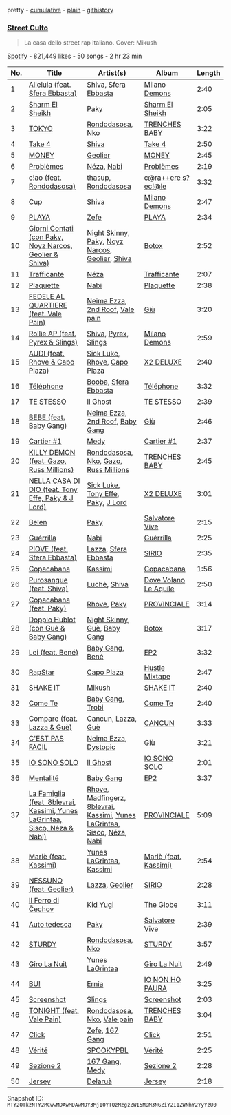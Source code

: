 pretty - [cumulative](/playlists/cumulative/37i9dQZF1DWXU2naFUn37x.md) - [plain](/playlists/plain/37i9dQZF1DWXU2naFUn37x) - [githistory](https://github.githistory.xyz/mackorone/spotify-playlist-archive/blob/main/playlists/plain/37i9dQZF1DWXU2naFUn37x)

### [Street Culto](https://open.spotify.com/playlist/37i9dQZF1DWXU2naFUn37x)

> La casa dello street rap italiano\. Cover: Mikush

[Spotify](https://open.spotify.com/user/spotify) - 821,449 likes - 50 songs - 2 hr 23 min

| No. | Title | Artist(s) | Album | Length |
|---|---|---|---|---|
| 1 | [Alleluia \(feat\. Sfera Ebbasta\)](https://open.spotify.com/track/1MboxS3hV7Wr8UVO59uRth) | [Shiva](https://open.spotify.com/artist/2K5nCggbhSZ00YCYP5qkZS), [Sfera Ebbasta](https://open.spotify.com/artist/23TFHmajVfBtlRx5MXqgoz) | [Milano Demons](https://open.spotify.com/album/202T8cUT1c3oQarCOJBy6m) | 2:40 |
| 2 | [Sharm El Sheikh](https://open.spotify.com/track/1mmYcbjgplZto84xmMFJA3) | [Paky](https://open.spotify.com/artist/1KQJOTeIMbixtnSWY4sYs2) | [Sharm El Sheikh](https://open.spotify.com/album/2nS6UzfcpGjaukHeQOiofW) | 2:05 |
| 3 | [TOKYO](https://open.spotify.com/track/2bhDasGoszlTbf5xdPLK8c) | [Rondodasosa](https://open.spotify.com/artist/61bQ4nwIioR8w6PGxzpyY3), [Nko](https://open.spotify.com/artist/4kTOsBwxhA2Sn4PSs7PqnN) | [TRENCHES BABY](https://open.spotify.com/album/4TxafR0eswtfPenLrBLyhx) | 3:22 |
| 4 | [Take 4](https://open.spotify.com/track/627uLUtgdlY5xVEtjJgKy6) | [Shiva](https://open.spotify.com/artist/2K5nCggbhSZ00YCYP5qkZS) | [Take 4](https://open.spotify.com/album/1A01OIU8IqWnFPThOxg7Cr) | 2:50 |
| 5 | [MONEY](https://open.spotify.com/track/1EOTrGOcrCwTG1nhUnp0dV) | [Geolier](https://open.spotify.com/artist/27LlKWxS3KXW7RRAxN5S8s) | [MONEY](https://open.spotify.com/album/1L3BundfZgLB9db5496I4y) | 2:45 |
| 6 | [Problèmes](https://open.spotify.com/track/6wdpb17i1FDIexi6x1vTke) | [Néza](https://open.spotify.com/artist/6cE2WyjXwngsJynb3uk1WO), [Nabi](https://open.spotify.com/artist/5CqlDzj8DSqsklkXuTYfSd) | [Problèmes](https://open.spotify.com/album/4TgBFy1SSFw7m5lhx2wut6) | 2:19 |
| 7 | [c!ao \(feat\. Rondodasosa\)](https://open.spotify.com/track/78xAYXMtvQkDvlqJA3fKu6) | [thasup](https://open.spotify.com/artist/19i93sA0D7yS9dYoVNBqAA), [Rondodasosa](https://open.spotify.com/artist/61bQ4nwIioR8w6PGxzpyY3) | [c@ra++ere s?ec!@le](https://open.spotify.com/album/7nDSuDHGJMKFtUTEEVJvUS) | 3:32 |
| 8 | [Cup](https://open.spotify.com/track/5tZLWsGOFHRBxZ96ZRe67z) | [Shiva](https://open.spotify.com/artist/2K5nCggbhSZ00YCYP5qkZS) | [Milano Demons](https://open.spotify.com/album/202T8cUT1c3oQarCOJBy6m) | 2:47 |
| 9 | [PLAYA](https://open.spotify.com/track/39ngG6CdkMkBgESiXc0lOx) | [Zefe](https://open.spotify.com/artist/3yNjXWi2WswJfuBZSouJRH) | [PLAYA](https://open.spotify.com/album/4BooiX3rbdDNh6uzJUMfRE) | 2:34 |
| 10 | [Giorni Contati \(con Paky, Noyz Narcos, Geolier & Shiva\)](https://open.spotify.com/track/6QjpEvmiZIM9qgTQhg5dzi) | [Night Skinny](https://open.spotify.com/artist/2E6AK3UPEGCvjnzuygCh2h), [Paky](https://open.spotify.com/artist/1KQJOTeIMbixtnSWY4sYs2), [Noyz Narcos](https://open.spotify.com/artist/49UAapOfpOg1ZOU4xf2NgY), [Geolier](https://open.spotify.com/artist/27LlKWxS3KXW7RRAxN5S8s), [Shiva](https://open.spotify.com/artist/2K5nCggbhSZ00YCYP5qkZS) | [Botox](https://open.spotify.com/album/1CjtjrWyjx2eT5OejciTVr) | 2:52 |
| 11 | [Trafficante](https://open.spotify.com/track/1rpFM1ZbTZVS1fusCzmzg9) | [Néza](https://open.spotify.com/artist/6cE2WyjXwngsJynb3uk1WO) | [Trafficante](https://open.spotify.com/album/2fqjaXJGRG5PuEqb0ftjkB) | 2:07 |
| 12 | [Plaquette](https://open.spotify.com/track/2r3tMClmk1Cw974ByW20ny) | [Nabi](https://open.spotify.com/artist/5CqlDzj8DSqsklkXuTYfSd) | [Plaquette](https://open.spotify.com/album/2VGAKLqF0nTWezZINNzccY) | 2:38 |
| 13 | [FEDELE AL QUARTIERE \(feat\. Vale Pain\)](https://open.spotify.com/track/1bCqybo9LtdhrNByWLHWx0) | [Neima Ezza](https://open.spotify.com/artist/754BUADwzMYecBgOoBaetK), [2nd Roof](https://open.spotify.com/artist/1eznSku2RY9VSvkhWxXdmx), [Vale pain](https://open.spotify.com/artist/1ZDu0fOcpCIjDwyl2cvk08) | [Giù](https://open.spotify.com/album/7vo7aun2FjdwkfP81Gy8w3) | 3:20 |
| 14 | [Rollie AP \(feat\. Pyrex & Slings\)](https://open.spotify.com/track/63udU8F2jbjyys9BpVgPdU) | [Shiva](https://open.spotify.com/artist/2K5nCggbhSZ00YCYP5qkZS), [Pyrex](https://open.spotify.com/artist/7h1amg0X7Q5d0D5KfuyKTg), [Slings](https://open.spotify.com/artist/0XMi14343o5LtUKVdKmMUj) | [Milano Demons](https://open.spotify.com/album/202T8cUT1c3oQarCOJBy6m) | 2:59 |
| 15 | [AUDI \(feat\. Rhove & Capo Plaza\)](https://open.spotify.com/track/1gUUrPQbDgYPf0AO2l0zUA) | [Sick Luke](https://open.spotify.com/artist/0hk4xVujcyOr6USD95wcWb), [Rhove](https://open.spotify.com/artist/44DWomjW1oDuxIoBIRpmQ4), [Capo Plaza](https://open.spotify.com/artist/5SulO4l40qDuV9zUGLZx7n) | [X2 DELUXE](https://open.spotify.com/album/1bgQg6bxrCyoUXpj3b75Y8) | 2:40 |
| 16 | [Téléphone](https://open.spotify.com/track/76YfUp0DTnERvtZokyU6jm) | [Booba](https://open.spotify.com/artist/58wXmynHaAWI5hwlPZP3qL), [Sfera Ebbasta](https://open.spotify.com/artist/23TFHmajVfBtlRx5MXqgoz) | [Téléphone](https://open.spotify.com/album/7Ma1ztWIbhK1vX1Fu24WEt) | 3:32 |
| 17 | [TE STESSO](https://open.spotify.com/track/6ldbvvvkwxZ1Y6TE0hZToS) | [Il Ghost](https://open.spotify.com/artist/2tOGpIgNsnDk6BxqFU2vCX) | [TE STESSO](https://open.spotify.com/album/5hjiIwxMtHzmJakFskfNdJ) | 2:39 |
| 18 | [BEBE \(feat\. Baby Gang\)](https://open.spotify.com/track/5BpDpH327X9ExEJr4Oa5UY) | [Neima Ezza](https://open.spotify.com/artist/754BUADwzMYecBgOoBaetK), [2nd Roof](https://open.spotify.com/artist/1eznSku2RY9VSvkhWxXdmx), [Baby Gang](https://open.spotify.com/artist/3LvwPiJQJ0da0GurKMToV0) | [Giù](https://open.spotify.com/album/7vo7aun2FjdwkfP81Gy8w3) | 2:46 |
| 19 | [Cartier \#1](https://open.spotify.com/track/0IZKfHXiZSlB6uGURuo29K) | [Medy](https://open.spotify.com/artist/3lbFUmlaNMa9ZVSabLlkhn) | [Cartier \#1](https://open.spotify.com/album/0j18KQ9kbszuYt5GxDlj8D) | 2:37 |
| 20 | [KILLY DEMON \(feat\. Gazo, Russ Millions\)](https://open.spotify.com/track/2lezD2AMp8JxPCdG4SPxbX) | [Rondodasosa](https://open.spotify.com/artist/61bQ4nwIioR8w6PGxzpyY3), [Nko](https://open.spotify.com/artist/4kTOsBwxhA2Sn4PSs7PqnN), [Gazo](https://open.spotify.com/artist/5gqmbbfjcikQBzPB5Hv13I), [Russ Millions](https://open.spotify.com/artist/3FoFW2AoUGRHBacC6i4x4p) | [TRENCHES BABY](https://open.spotify.com/album/4TxafR0eswtfPenLrBLyhx) | 2:45 |
| 21 | [NELLA CASA DI DIO \(feat\. Tony Effe, Paky & J Lord\)](https://open.spotify.com/track/06x5M09XW6kUQAfk5RIsQY) | [Sick Luke](https://open.spotify.com/artist/0hk4xVujcyOr6USD95wcWb), [Tony Effe](https://open.spotify.com/artist/6CKch2otN4SPznHf9ms5JF), [Paky](https://open.spotify.com/artist/1KQJOTeIMbixtnSWY4sYs2), [J Lord](https://open.spotify.com/artist/1SDzdhISMGaEQzOCaJQ45C) | [X2 DELUXE](https://open.spotify.com/album/1bgQg6bxrCyoUXpj3b75Y8) | 3:01 |
| 22 | [Belen](https://open.spotify.com/track/4fqKW95uLtaRlz55OEscMb) | [Paky](https://open.spotify.com/artist/1KQJOTeIMbixtnSWY4sYs2) | [Salvatore Vive](https://open.spotify.com/album/1VSve1RDkpnGq2J1VL1Ux4) | 2:15 |
| 23 | [Guérrilla](https://open.spotify.com/track/5NUTv7iUQY77PyEqyqlgRw) | [Nabi](https://open.spotify.com/artist/5CqlDzj8DSqsklkXuTYfSd) | [Guérrilla](https://open.spotify.com/album/5OWqkBgQPvdll9AmXdjrBe) | 2:25 |
| 24 | [PIOVE \(feat\. Sfera Ebbasta\)](https://open.spotify.com/track/6BUueuMQR4k7CuoMEsnGou) | [Lazza](https://open.spotify.com/artist/0jdNdfi4vAuVi7a6cPDFBM), [Sfera Ebbasta](https://open.spotify.com/artist/23TFHmajVfBtlRx5MXqgoz) | [SIRIO](https://open.spotify.com/album/2v7KXdLrb81rGL9G7jwcjF) | 2:35 |
| 25 | [Copacabana](https://open.spotify.com/track/4IUW8x8SdDkcbm8LivZRC1) | [Kassimi](https://open.spotify.com/artist/2SLBMi00NHiYhfnJ36aTvd) | [Copacabana](https://open.spotify.com/album/1gDOQhITnrLJtvL1q3aTm2) | 1:56 |
| 26 | [Purosangue \(feat\. Shiva\)](https://open.spotify.com/track/6ACIFlukKJSlmOHCypNppR) | [Luchè](https://open.spotify.com/artist/3yiEJ9SByXZMXTwaKdVFN4), [Shiva](https://open.spotify.com/artist/2K5nCggbhSZ00YCYP5qkZS) | [Dove Volano Le Aquile](https://open.spotify.com/album/2fheBMJ0R15riUbISACz2F) | 2:50 |
| 27 | [Copacabana \(feat\. Paky\)](https://open.spotify.com/track/7rjR36OF6ZPXc6bdoNYKBp) | [Rhove](https://open.spotify.com/artist/44DWomjW1oDuxIoBIRpmQ4), [Paky](https://open.spotify.com/artist/1KQJOTeIMbixtnSWY4sYs2) | [PROVINCIALE](https://open.spotify.com/album/3neHYsGA6MSGSahkig6gCq) | 3:14 |
| 28 | [Doppio Hublot \(con Guè & Baby Gang\)](https://open.spotify.com/track/4RAyEuL0aFppcqQpQ6JQjo) | [Night Skinny](https://open.spotify.com/artist/2E6AK3UPEGCvjnzuygCh2h), [Guè](https://open.spotify.com/artist/7F2utINZ6tSokSiZTQBE27), [Baby Gang](https://open.spotify.com/artist/3LvwPiJQJ0da0GurKMToV0) | [Botox](https://open.spotify.com/album/1CjtjrWyjx2eT5OejciTVr) | 3:17 |
| 29 | [Lei \(feat\. Bené\)](https://open.spotify.com/track/1fdL0yW2DHzcOOUF0fZFv8) | [Baby Gang](https://open.spotify.com/artist/3LvwPiJQJ0da0GurKMToV0), [Bené](https://open.spotify.com/artist/3KQ6K5tg4iklLDO1cNnunn) | [EP2](https://open.spotify.com/album/06BFpQi8sfXz6yQXlITPky) | 3:32 |
| 30 | [RapStar](https://open.spotify.com/track/3Emty7Nc9QUIuHRPcwopjA) | [Capo Plaza](https://open.spotify.com/artist/5SulO4l40qDuV9zUGLZx7n) | [Hustle Mixtape](https://open.spotify.com/album/6LmhYmD5q0vflzqQhkfeN1) | 2:47 |
| 31 | [SHAKE IT](https://open.spotify.com/track/0uwLyfh8ig8RXchJDtNJqY) | [Mikush](https://open.spotify.com/artist/3eBlbhY21Q1L6xwbVMCQa1) | [SHAKE IT](https://open.spotify.com/album/1IJ6WQ3Tdk6LEL4ZuSQAfe) | 2:40 |
| 32 | [Come Te](https://open.spotify.com/track/6GRm5bcmVArMsd0SaUSn1V) | [Baby Gang](https://open.spotify.com/artist/3LvwPiJQJ0da0GurKMToV0), [Trobi](https://open.spotify.com/artist/0MBLQbpbPvJ4oXM0Cj4aKR) | [Come Te](https://open.spotify.com/album/0ZyYjmUSP7WTi3Qw2uBjOX) | 2:40 |
| 33 | [Compare \(feat\. Lazza & Guè\)](https://open.spotify.com/track/6OR6CqkAWNK6rr7gmfpJNK) | [Cancun](https://open.spotify.com/artist/2CFSNUGQpQF9w7UhYIpKVY), [Lazza](https://open.spotify.com/artist/0jdNdfi4vAuVi7a6cPDFBM), [Guè](https://open.spotify.com/artist/7F2utINZ6tSokSiZTQBE27) | [CANCUN](https://open.spotify.com/album/6dfFlS3ruKbUsuLVpLfzXe) | 3:33 |
| 34 | [C'EST PAS FACIL](https://open.spotify.com/track/2XvuRXS2yd2E8RanepS7SJ) | [Neima Ezza](https://open.spotify.com/artist/754BUADwzMYecBgOoBaetK), [Dystopic](https://open.spotify.com/artist/0bHol2ItTHAlLsW89chAQj) | [Giù](https://open.spotify.com/album/7vo7aun2FjdwkfP81Gy8w3) | 3:21 |
| 35 | [IO SONO SOLO](https://open.spotify.com/track/3PLAzqGszMpBvewKKI66vA) | [Il Ghost](https://open.spotify.com/artist/2tOGpIgNsnDk6BxqFU2vCX) | [IO SONO SOLO](https://open.spotify.com/album/2e4JgSA98CKcASIpiOk5eZ) | 2:01 |
| 36 | [Mentalité](https://open.spotify.com/track/6bgI3JZPDLm6gDE75utatQ) | [Baby Gang](https://open.spotify.com/artist/3LvwPiJQJ0da0GurKMToV0) | [EP2](https://open.spotify.com/album/06BFpQi8sfXz6yQXlITPky) | 3:37 |
| 37 | [La Famiglia \(feat\. 8blevrai, Kassimi, Yunes LaGrintaa, Sisco, Néza & Nabi\)](https://open.spotify.com/track/3I8BqKLrfzZk1oGRe2pcnV) | [Rhove](https://open.spotify.com/artist/44DWomjW1oDuxIoBIRpmQ4), [Madfingerz](https://open.spotify.com/artist/4VmOlyJsnQB93ZIGMO2XWo), [8blevrai](https://open.spotify.com/artist/0JTyCMDiDRxnkcDYhcB93D), [Kassimi](https://open.spotify.com/artist/2SLBMi00NHiYhfnJ36aTvd), [Yunes LaGrintaa](https://open.spotify.com/artist/2Ny7KtAFxJ0Ac3FPBiClWW), [Sisco](https://open.spotify.com/artist/7iASU6YGjRZDizIxW6Q7YE), [Néza](https://open.spotify.com/artist/6cE2WyjXwngsJynb3uk1WO), [Nabi](https://open.spotify.com/artist/5CqlDzj8DSqsklkXuTYfSd) | [PROVINCIALE](https://open.spotify.com/album/3neHYsGA6MSGSahkig6gCq) | 5:09 |
| 38 | [Mariè \(feat\. Kassimi\)](https://open.spotify.com/track/5MfWyat51dW4EnIAl3HL3j) | [Yunes LaGrintaa](https://open.spotify.com/artist/2Ny7KtAFxJ0Ac3FPBiClWW), [Kassimi](https://open.spotify.com/artist/2SLBMi00NHiYhfnJ36aTvd) | [Mariè \(feat\. Kassimi\)](https://open.spotify.com/album/47yhTU5uScGBADR14wgyC3) | 2:54 |
| 39 | [NESSUNO \(feat\. Geolier\)](https://open.spotify.com/track/0HdrGJfHWYG5A0cNhiMDG4) | [Lazza](https://open.spotify.com/artist/0jdNdfi4vAuVi7a6cPDFBM), [Geolier](https://open.spotify.com/artist/27LlKWxS3KXW7RRAxN5S8s) | [SIRIO](https://open.spotify.com/album/2v7KXdLrb81rGL9G7jwcjF) | 2:28 |
| 40 | [Il Ferro di Čechov](https://open.spotify.com/track/0fNKABHyuS6JHqmQyZv3fM) | [Kid Yugi](https://open.spotify.com/artist/0EUR8jz8L936AEbV2Spkca) | [The Globe](https://open.spotify.com/album/0Wp32iRbmSA3VvGZmAYjDv) | 3:11 |
| 41 | [Auto tedesca](https://open.spotify.com/track/1rXqb6AK9Sd0ZG1nPOAbrW) | [Paky](https://open.spotify.com/artist/1KQJOTeIMbixtnSWY4sYs2) | [Salvatore Vive](https://open.spotify.com/album/1VSve1RDkpnGq2J1VL1Ux4) | 2:39 |
| 42 | [STURDY](https://open.spotify.com/track/5KYHtcY0dtXkSxZwtVMjgp) | [Rondodasosa](https://open.spotify.com/artist/61bQ4nwIioR8w6PGxzpyY3), [Nko](https://open.spotify.com/artist/4kTOsBwxhA2Sn4PSs7PqnN) | [STURDY](https://open.spotify.com/album/368Ku2KAei8qwbELqc1Rzl) | 3:57 |
| 43 | [Giro La Nuit](https://open.spotify.com/track/1bBuTSK4KzCBveyk8999Qa) | [Yunes LaGrintaa](https://open.spotify.com/artist/2Ny7KtAFxJ0Ac3FPBiClWW) | [Giro La Nuit](https://open.spotify.com/album/5OdTbldVWMzYUmJKy6zw0M) | 2:49 |
| 44 | [BU!](https://open.spotify.com/track/2rhTJhBMz2l7iDKQzl2KCd) | [Ernia](https://open.spotify.com/artist/3fhMfkPPzksWuw0hEm4ldm) | [IO NON HO PAURA](https://open.spotify.com/album/0kfy23QZO9KebgwxJvXzJI) | 3:25 |
| 45 | [Screenshot](https://open.spotify.com/track/5BU3xMLodFwLcgjamARI9d) | [Slings](https://open.spotify.com/artist/0XMi14343o5LtUKVdKmMUj) | [Screenshot](https://open.spotify.com/album/2qfz2KOd4sFv9hiMjN7DY1) | 2:03 |
| 46 | [TONIGHT \(feat\. Vale Pain\)](https://open.spotify.com/track/71uYj5xxe1m3e8O0LZ8oh9) | [Rondodasosa](https://open.spotify.com/artist/61bQ4nwIioR8w6PGxzpyY3), [Nko](https://open.spotify.com/artist/4kTOsBwxhA2Sn4PSs7PqnN), [Vale pain](https://open.spotify.com/artist/1ZDu0fOcpCIjDwyl2cvk08) | [TRENCHES BABY](https://open.spotify.com/album/4TxafR0eswtfPenLrBLyhx) | 3:04 |
| 47 | [Click](https://open.spotify.com/track/4RXh5hSHOujWqnbYNcqL4m) | [Zefe](https://open.spotify.com/artist/3yNjXWi2WswJfuBZSouJRH), [167 Gang](https://open.spotify.com/artist/2m43lP1Wo0IPyxVG4ofE33) | [Click](https://open.spotify.com/album/4sqgiuAro7E7ULVcZd1UnR) | 2:51 |
| 48 | [Vérité](https://open.spotify.com/track/0z3NbX7fjSqEOP1fHc3khu) | [SPOOKYPBL](https://open.spotify.com/artist/6083C1SYbF1b4iMciTbpbv) | [Vérité](https://open.spotify.com/album/3G6ekX43dDTjzjPbO50N5m) | 2:25 |
| 49 | [Sezione 2](https://open.spotify.com/track/3a2n8wuUcI1VgzHPxUFBg5) | [167 Gang](https://open.spotify.com/artist/2m43lP1Wo0IPyxVG4ofE33), [Medy](https://open.spotify.com/artist/3lbFUmlaNMa9ZVSabLlkhn) | [Sezione 2](https://open.spotify.com/album/6J7AfvT3oq264aG2nYVQm8) | 2:28 |
| 50 | [Jersey](https://open.spotify.com/track/2vOWK3QixZ8Gab7S9vL6RS) | [Delaruà](https://open.spotify.com/artist/0inlLzcyWLbJbPZuMzfTPt) | [Jersey](https://open.spotify.com/album/29Q9PF20p26NQMIlafoXdI) | 2:18 |

Snapshot ID: `MTY2OTkzNTY2MCwwMDAwMDAwMDY3MjI0YTQzMzgzZWI5MDM3NGZiY2I1ZWNhY2YyYzU0`
